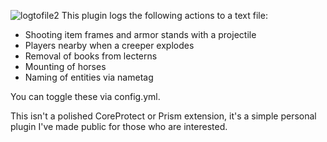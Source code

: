 ![logtofile2](https://user-images.githubusercontent.com/60233722/153992586-c9af19c5-1d09-4f21-8134-ff195b881fe8.png)
This plugin logs the following actions to a text file:

- Shooting item frames and armor stands with a projectile
- Players nearby when a creeper explodes
- Removal of books from lecterns
- Mounting of horses
- Naming of entities via nametag

You can toggle these via config.yml.

This isn't a polished CoreProtect or Prism extension, it's a simple personal plugin I've made public for those who are interested.
